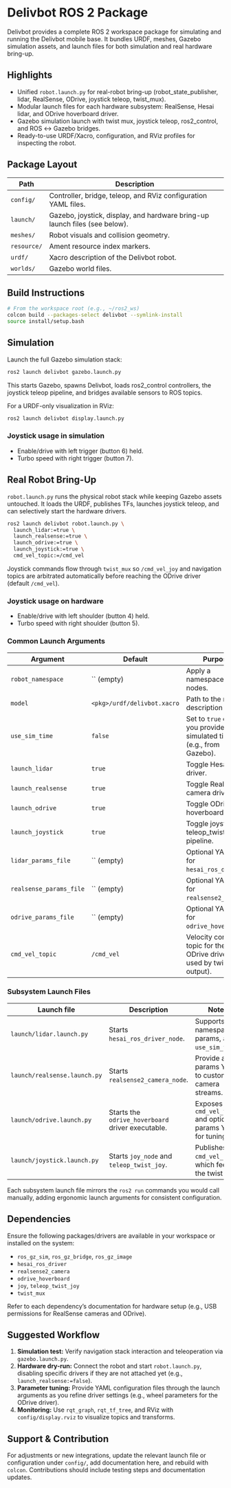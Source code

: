 # Delivbot ROS 2 Package

Delivbot provides a complete ROS 2 workspace package for simulating and running the Delivbot mobile base. It bundles URDF, meshes, Gazebo simulation assets, and launch files for both simulation and real hardware bring-up.

## Highlights
- Unified `robot.launch.py` for real-robot bring-up (robot_state_publisher, lidar, RealSense, ODrive, joystick teleop, twist_mux).
- Modular launch files for each hardware subsystem: RealSense, Hesai lidar, and ODrive hoverboard driver.
- Gazebo simulation launch with twist mux, joystick teleop, ros2_control, and ROS ↔︎ Gazebo bridges.
- Ready-to-use URDF/Xacro, configuration, and RViz profiles for inspecting the robot.

## Package Layout

| Path | Description |
| ---- | ----------- |
| `config/` | Controller, bridge, teleop, and RViz configuration YAML files. |
| `launch/` | Gazebo, joystick, display, and hardware bring-up launch files (see below). |
| `meshes/` | Robot visuals and collision geometry. |
| `resource/` | Ament resource index markers. |
| `urdf/` | Xacro description of the Delivbot robot. |
| `worlds/` | Gazebo world files. |

## Build Instructions

```bash
# From the workspace root (e.g., ~/ros2_ws)
colcon build --packages-select delivbot --symlink-install
source install/setup.bash
```

## Simulation

Launch the full Gazebo simulation stack:

```bash
ros2 launch delivbot gazebo.launch.py
```

This starts Gazebo, spawns Delivbot, loads ros2_control controllers, the joystick teleop pipeline, and bridges available sensors to ROS topics.

For a URDF-only visualization in RViz:

```bash
ros2 launch delivbot display.launch.py
```

### Joystick usage in simulation
- Enable/drive with left trigger (button 6) held.
- Turbo speed with right trigger (button 7).

## Real Robot Bring-Up

`robot.launch.py` runs the physical robot stack while keeping Gazebo assets untouched. It loads the URDF, publishes TFs, launches joystick teleop, and can selectively start the hardware drivers.

```bash
ros2 launch delivbot robot.launch.py \
  launch_lidar:=true \
  launch_realsense:=true \
  launch_odrive:=true \
  launch_joystick:=true \
  cmd_vel_topic:=/cmd_vel
```

Joystick commands flow through `twist_mux` so `/cmd_vel_joy` and navigation topics are arbitrated automatically before reaching the ODrive driver (default `/cmd_vel`).

### Joystick usage on hardware
- Enable/drive with left shoulder (button 4) held.
- Turbo speed with right shoulder (button 5).

### Common Launch Arguments

| Argument | Default | Purpose |
| -------- | ------- | ------- |
| `robot_namespace` | `` (empty) | Apply a namespace to all nodes. |
| `model` | `<pkg>/urdf/delivbot.xacro` | Path to the robot description Xacro. |
| `use_sim_time` | `false` | Set to `true` only if you provide simulated time (e.g., from Gazebo). |
| `launch_lidar` | `true` | Toggle Hesai lidar driver. |
| `launch_realsense` | `true` | Toggle RealSense camera driver. |
| `launch_odrive` | `true` | Toggle ODrive hoverboard driver. |
| `launch_joystick` | `true` | Toggle joystick + teleop_twist pipeline. |
| `lidar_params_file` | `` (empty) | Optional YAML file for `hesai_ros_driver`. |
| `realsense_params_file` | `` (empty) | Optional YAML file for `realsense2_camera`. |
| `odrive_params_file` | `` (empty) | Optional YAML file for `odrive_hoverboard`. |
| `cmd_vel_topic` | `/cmd_vel` | Velocity command topic for the ODrive driver (also used by twist_mux output). |

### Subsystem Launch Files

| Launch file | Description | Notes |
| ----------- | ----------- | ----- |
| `launch/lidar.launch.py` | Starts `hesai_ros_driver_node`. | Supports namespace, params, and `use_sim_time`. |
| `launch/realsense.launch.py` | Starts `realsense2_camera_node`. | Provide a params YAML to customize camera streams. |
| `launch/odrive.launch.py` | Starts the `odrive_hoverboard` driver executable. | Exposes `cmd_vel_topic` and optional params YAML for tuning. |
| `launch/joystick.launch.py` | Starts `joy_node` and `teleop_twist_joy`. | Publishes `cmd_vel_joy`, which feeds the twist mux. |

Each subsystem launch file mirrors the `ros2 run` commands you would call manually, adding ergonomic launch arguments for consistent configuration.

## Dependencies

Ensure the following packages/drivers are available in your workspace or installed on the system:

- `ros_gz_sim`, `ros_gz_bridge`, `ros_gz_image`
- `hesai_ros_driver`
- `realsense2_camera`
- `odrive_hoverboard`
- `joy`, `teleop_twist_joy`
- `twist_mux`

Refer to each dependency’s documentation for hardware setup (e.g., USB permissions for RealSense cameras and ODrive).

## Suggested Workflow

1. **Simulation test:** Verify navigation stack interaction and teleoperation via `gazebo.launch.py`.
2. **Hardware dry-run:** Connect the robot and start `robot.launch.py`, disabling specific drivers if they are not attached yet (e.g., `launch_realsense:=false`).
3. **Parameter tuning:** Provide YAML configuration files through the launch arguments as you refine driver settings (e.g., wheel parameters for the ODrive driver).
4. **Monitoring:** Use `rqt_graph`, `rqt_tf_tree`, and RViz with `config/display.rviz` to visualize topics and transforms.

## Support & Contribution

For adjustments or new integrations, update the relevant launch file or configuration under `config/`, add documentation here, and rebuild with `colcon`. Contributions should include testing steps and documentation updates.
